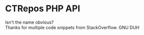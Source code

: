 # CTRepos PHP API
Isn't the name obvious?<br>
Thanks for multiple code snippets from StackOverflow.
GNU DUH
